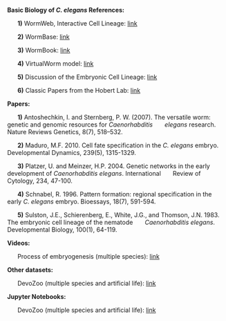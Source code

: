 
**Basic Biology of _C. elegans_ References:**

&nbsp;&nbsp;&nbsp;&nbsp;&nbsp;&nbsp;**1)** WormWeb, Interactive Cell Lineage: [link](http://wormweb.org/celllineage#c=E&z=1)

&nbsp;&nbsp;&nbsp;&nbsp;&nbsp;&nbsp;**2)** WormBase: [link](http://www.wormbase.org/#012-34-5)

&nbsp;&nbsp;&nbsp;&nbsp;&nbsp;&nbsp;**3)** WormBook: [link](http://www.wormbook.org/)

&nbsp;&nbsp;&nbsp;&nbsp;&nbsp;&nbsp;**4)** VirtualWorm model: [link](http://caltech.wormbase.org/virtualworm/)

&nbsp;&nbsp;&nbsp;&nbsp;&nbsp;&nbsp;**5)** Discussion of the Embryonic Cell Lineage: [link](http://www.wormatlas.org/ver1/Sulstonemblin_1983/results.html)

&nbsp;&nbsp;&nbsp;&nbsp;&nbsp;&nbsp;**6)** Classic Papers from the Hobert Lab: [link](http://hobertlab.org/classic-papers/)

**Papers:**

&nbsp;&nbsp;&nbsp;&nbsp;&nbsp;&nbsp;**1)** Antoshechkin, I. and Sternberg, P. W. (2007). The versatile worm: genetic and genomic resources for _Caenorhabditis
&nbsp;&nbsp;&nbsp;&nbsp;&nbsp;&nbsp;elegans_ research. Nature Reviews Genetics, 8(7), 518–532.

&nbsp;&nbsp;&nbsp;&nbsp;&nbsp;&nbsp;**2)** Maduro, M.F. 2010. Cell fate specification in the _C. elegans_ embryo. Developmental Dynamics, 239(5), 1315-1329.

&nbsp;&nbsp;&nbsp;&nbsp;&nbsp;&nbsp;**3)** Platzer, U. and Meinzer, H.P. 2004. Genetic networks in the early development of _Caenorhabditis elegans_. International &nbsp;&nbsp;&nbsp;&nbsp;&nbsp;&nbsp;Review of Cytology, 234, 47-100.

&nbsp;&nbsp;&nbsp;&nbsp;&nbsp;&nbsp;**4)** Schnabel, R. 1996. Pattern formation: regional specification in the early _C. elegans_ embryo. Bioessays, 18(7),
591-594.

&nbsp;&nbsp;&nbsp;&nbsp;&nbsp;&nbsp;**5)** Sulston, J.E., Schierenberg, E., White, J.G., and Thomson, J.N. 1983. The embryonic cell lineage of the nematode
&nbsp;&nbsp;&nbsp;&nbsp;&nbsp;&nbsp;_Caenorhabditis elegans_. Developmental Biology, 100(1), 64-119.

**Videos:**

&nbsp;&nbsp;&nbsp;&nbsp;&nbsp;&nbsp;Process of embryogenesis (multiple species): [link](https://drive.google.com/open?id=0B4qKWcILZ0ddZnVXWWF4bm1malE)

**Other datasets:**

&nbsp;&nbsp;&nbsp;&nbsp;&nbsp;&nbsp;DevoZoo (multiple species and artificial life): [link](https://devoworm.github.io/devozoo.htm)

**Jupyter Notebooks:**

&nbsp;&nbsp;&nbsp;&nbsp;&nbsp;&nbsp;DevoZoo (multiple species and artificial life): [link](https://devoworm.github.io/)
